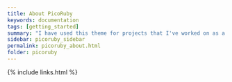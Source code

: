 ```yaml
---
title: About PicoRuby
keywords: documentation
tags: [getting_started]
summary: "I have used this theme for projects that I've worked on as a professional technical writer."
sidebar: picoruby_sidebar
permalink: picoruby_about.html
folder: picoruby
---
```



{% include links.html %}
